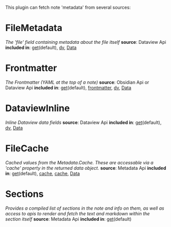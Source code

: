 This plugin can fetch note 'metadata' from several sources:

# FileMetadata
*The 'file' field containing metadata about the file itself*
**source**: Dataview Api
**included in**: [get](Api/Functions/MetaScryApi/Metadata%20Fetchers/get.md)(default), [dv](Api/Functions/MetaScryApi/Metadata%20Fetchers/dv.md), [Data](Api/Properties/MetaScryApi/Data.md)

# Frontmatter
*The Frontmatter (YAML at the top of a note)*
**source**: Obsidian Api or Dataview Api
**included in**: [get](Api/Functions/MetaScryApi/Metadata%20Fetchers/get.md)(default), [frontmatter](Api/Functions/MetaScryApi/Metadata%20Fetchers/frontmatter.md), [dv](Api/Functions/MetaScryApi/Metadata%20Fetchers/dv.md), [Data](Api/Properties/MetaScryApi/Data.md)

# DataviewInline
*Inline Dataview data fields*
**source**: Dataview Api
**included in**: [get](Api/Functions/MetaScryApi/Metadata%20Fetchers/get.md)(default), [dv](Api/Functions/MetaScryApi/Metadata%20Fetchers/dv.md), [Data](Api/Properties/MetaScryApi/Data.md)

# FileCache
*Cached values from the Metadata.Cache. These are accessable via a 'cache' property in the returned data object.*
**source**: Metadata Api
**included in**: [get](Api/Functions/MetaScryApi/Metadata%20Fetchers/get.md)(default), [cache](Api/Properties/Global/cache.md), [cache](Api/Functions/MetaScryApi/Metadata%20Fetchers/cache.md), [Data](Api/Properties/MetaScryApi/Data.md)

# Sections
*Provides a compiled list of sections in the note and info on them, as well as access to apis to render and fetch the text and markdown within the section itself*
**source**: Metadata Api
**included in**: [get](Api/Functions/MetaScryApi/Metadata%20Fetchers/get.md)(default)